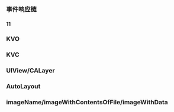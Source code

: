 ### 事件响应链
#### 11

### KVO

### KVC

### UIView/CALayer

### AutoLayout

### imageName/imageWithContentsOfFile/imageWithData




